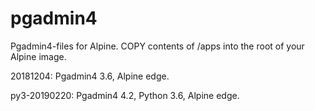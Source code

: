 # pgadmin4
Pgadmin4-files for Alpine. COPY contents of /apps into the root of your Alpine image.

20181204: Pgadmin4 3.6, Alpine edge.

py3-20190220: Pgadmin4 4.2, Python 3.6, Alpine edge.
